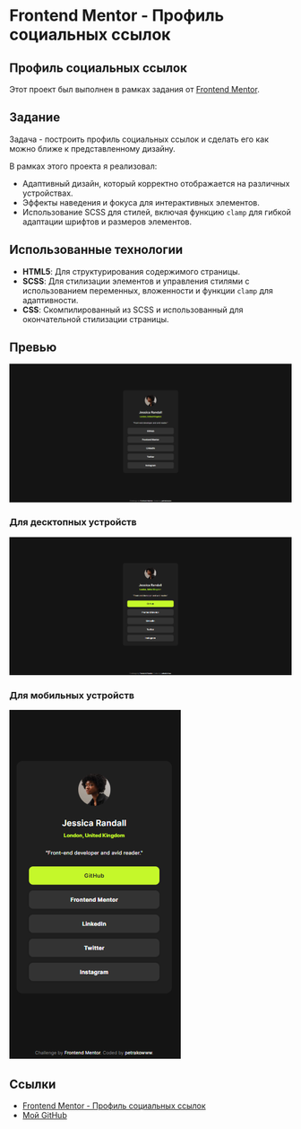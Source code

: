 # Frontend Mentor - Профиль социальных ссылок

## Профиль социальных ссылок

Этот проект был выполнен в рамках задания от [Frontend Mentor](https://www.frontendmentor.io).

## Задание

Задача - построить профиль социальных ссылок и сделать его как можно ближе к представленному дизайну.

В рамках этого проекта я реализовал:

- Адаптивный дизайн, который корректно отображается на различных устройствах.
- Эффекты наведения и фокуса для интерактивных элементов.
- Использование SCSS для стилей, включая функцию `clamp` для гибкой адаптации шрифтов и размеров элементов.

## Использованные технологии

- **HTML5**: Для структурирования содержимого страницы.
- **SCSS**: Для стилизации элементов и управления стилями с использованием переменных, вложенности и функции `clamp` для
  адаптивности.
- **CSS**: Скомпилированный из SCSS и использованный для окончательной стилизации страницы.

## Превью

![Превью проекта](./assets/preview/preview.png)

### Для десктопных устройств

![Hover](./assets/preview/preview-hover.png)

### Для мобильных устройств

![Active](./assets/preview/preview-mobile.png)

## Ссылки

- [Frontend Mentor - Профиль социальных ссылок](https://www.frontendmentor.io/challenges/social-media-dashboard-with-theme-switcher-6g3g7j2Qw)
- [Мой GitHub](https://github.com/Petrakoow)